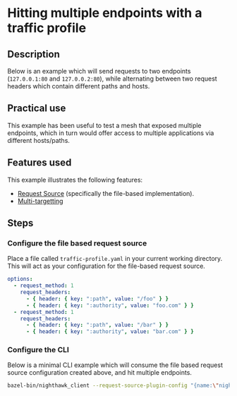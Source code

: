 # Hitting multiple endpoints with a traffic profile

## Description

Below is an example which will send requests to two endpoints (`127.0.0.1:80` and `127.0.0.2:80`), while alternating between two request headers which contain different paths and hosts.

## Practical use

This example has been useful to test a mesh that exposed multiple endpoints, which in turn would offer access to multiple applications via different hosts/paths.

## Features used

This example illustrates the following features:

- [Request Source](https://github.com/envoyproxy/nighthawk/blob/261abb62c40afbdebb317f320fe67f1a1da1838f/api/request_source/request_source_plugin.proto#L15) (specifically the file-based implementation).
- [Multi-targetting](https://github.com/envoyproxy/nighthawk/blob/261abb62c40afbdebb317f320fe67f1a1da1838f/api/client/options.proto#L84)

## Steps

### Configure the file based request source

Place a file called `traffic-profile.yaml` in your current working directory. This will act as your configuration for the file-based request source.


```yaml
options:
  - request_method: 1
    request_headers:
      - { header: { key: ":path", value: "/foo" } }  
      - { header: { key: ":authority", value: "foo.com" } }
  - request_method: 1
    request_headers:
      - { header: { key: ":path", value: "/bar" } }
      - { header: { key: ":authority", value: "bar.com" } }
```

### Configure the CLI

Below is a minimal CLI example which will consume the file based request source configuration created above, and hit multiple endpoints.

```bash
bazel-bin/nighthawk_client --request-source-plugin-config "{name:\"nighthawk.file-based-request-source-plugin\",typed_config:{\"@type\":\"type.googleapis.com/nighthawk.request_source.FileBasedOptionsListRequestSourceConfig\",file_path:\"traffic-profile.yaml\",}}" --multi-target-endpoint 127.0.0.1:80 --multi-target-endpoint 127.0.0.2:80 --multi-target-path /
```
